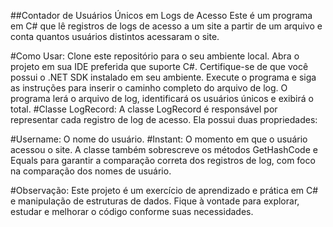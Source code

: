 ##Contador de Usuários Únicos em Logs de Acesso
Este é um programa em C# que lê registros de logs de acesso a um site a partir de um arquivo e conta quantos usuários distintos acessaram o site.

#Como Usar:
Clone este repositório para o seu ambiente local.
Abra o projeto em sua IDE preferida que suporte C#.
Certifique-se de que você possui o .NET SDK instalado em seu ambiente.
Execute o programa e siga as instruções para inserir o caminho completo do arquivo de log.
O programa lerá o arquivo de log, identificará os usuários únicos e exibirá o total.
#Classe LogRecord:
A classe LogRecord é responsável por representar cada registro de log de acesso. Ela possui duas propriedades:

#Username: O nome do usuário.
#Instant: O momento em que o usuário acessou o site.
A classe também sobrescreve os métodos GetHashCode e Equals para garantir a comparação correta dos registros de log, com foco na comparação dos nomes de usuário.

#Observação:
Este projeto é um exercício de aprendizado e prática em C# e manipulação de estruturas de dados. Fique à vontade para explorar, estudar e melhorar o código conforme suas necessidades.
